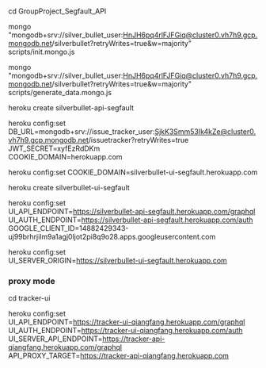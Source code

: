 # 
cd GroupProject_Segfault_API

mongo "mongodb+srv://silver_bullet_user:HnJH6pq4rlFJFGiq@cluster0.vh7h9.gcp.mongodb.net/silverbullet?retryWrites=true&w=majority" scripts/init.mongo.js

mongo "mongodb+srv://silver_bullet_user:HnJH6pq4rlFJFGiq@cluster0.vh7h9.gcp.mongodb.net/silverbullet?retryWrites=true&w=majority" scripts/generate_data.mongo.js


heroku create silverbullet-api-segfault


heroku config:set \
DB_URL=mongodb+srv://issue_tracker_user:SjkK3Smm53Ik4kZe@cluster0.vh7h9.gcp.mongodb.net/issuetracker?retryWrites=true \
JWT_SECRET=xyfEzRdDKm \
COOKIE_DOMAIN=herokuapp.com


heroku config:set COOKIE_DOMAIN=silverbullet-ui-segfault.herokuapp.com

heroku create silverbullet-ui-segfault

heroku config:set \
UI_API_ENDPOINT=https://silverbullet-api-segfault.herokuapp.com/graphql \
UI_AUTH_ENDPOINT=https://silverbullet-api-segfault.herokuapp.com/auth \
GOOGLE_CLIENT_ID=14882429343-uj99brhrjilm9a1agj0ljot2pi8q9o28.apps.googleusercontent.com

heroku config:set \
UI_SERVER_ORIGIN=https://silverbullet-ui-segfault.herokuapp.com



### proxy mode
cd tracker-ui

heroku config:set \
UI_API_ENDPOINT=https://tracker-ui-qiangfang.herokuapp.com/graphql \
UI_AUTH_ENDPOINT=https://tracker-ui-qiangfang.herokuapp.com/auth \
UI_SERVER_API_ENDPOINT=https://tracker-api-qiangfang.herokuapp.com/graphql \
API_PROXY_TARGET=https://tracker-api-qiangfang.herokuapp.com




